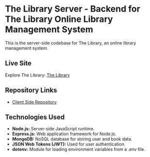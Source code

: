 # The Library Server - Backend for The Library Online Library Management System

This is the server-side codebase for The Library, an online library management system.

## Live Site

Explore The Library: [The Library](https://the-library-0.netlify.app/)

## Repository Links

-  [Client Side Repository](https://github.com/mspsohan/library-management-server)

## Technologies Used

-  **Node.js:** Server-side JavaScript runtime.
-  **Express.js:** Web application framework for Node.js.
-  **MongoDB:** NoSQL database for storing user and book data.
-  **JSON Web Tokens (JWT):** Used for user authentication.
-  **dotenv:** Module for loading environment variables from a .env file.

<!-- ## Technologies Used

-  **Node.js:** Server-side JavaScript runtime.
-  **Express.js:** Web application framework for Node.js.
-  **MongoDB:** NoSQL database for storing user and book data.
-  **JSON Web Tokens (JWT):** Used for user authentication.
-  **dotenv:** Module for loading environment variables from a .env file. -->
